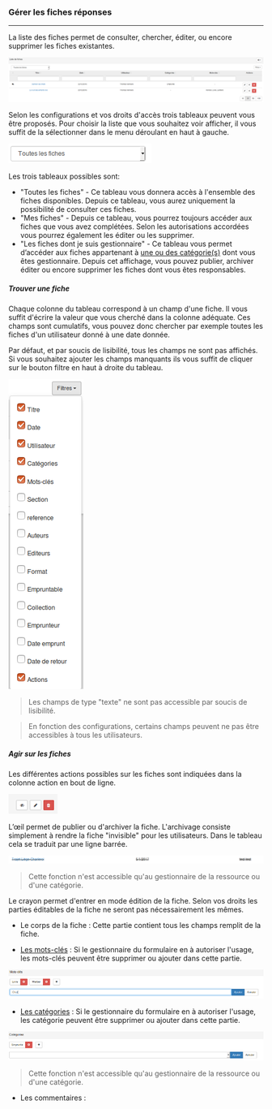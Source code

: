 ### Gérer les fiches réponses

---
La liste des fiches permet de consulter, chercher, éditer, ou encore supprimer les fiches existantes. 

![](images/clacoform-fig31.png)

Selon les configurations et vos droits d'accès trois tableaux peuvent vous être proposés. Pour choisir la liste que vous souhaitez voir afficher, il vous suffit de la sélectionner dans le menu déroulant en haut à gauche. 

![](images/clacoform-fig32.png)

Les trois tableaux possibles sont:

* "Toutes les fiches" - Ce tableau vous donnera accès à l'ensemble des fiches disponibles. Depuis ce tableau, vous aurez uniquement la possibilité de consulter ces fiches. 
* "Mes fiches" - Depuis ce tableau, vous pourrez toujours accéder aux fiches que vous avez complétées. Selon les autorisations accordées vous pourrez également les éditer ou les supprimer. 
* "Les fiches dont je suis gestionnaire" - Ce tableau vous permet d’accéder aux fiches appartenant à [une ou des catégorie(s)](/fr/resources/form-category.md) dont vous êtes gestionnaire. Depuis cet affichage, vous pouvez publier, archiver éditer ou encore supprimer les fiches dont vous êtes responsables. 


##### Trouver une fiche

Chaque colonne du tableau correspond à un champ d'une fiche. Il vous suffit d'écrire la valeur que vous cherché dans la colonne adéquate. Ces champs sont cumulatifs, vous pouvez donc chercher par exemple toutes les fiches d'un utilisateur donné à une date donnée. 

Par défaut, et par soucis de lisibilité, tous les champs ne sont pas affichés. Si vous souhaitez ajouter les champs manquants ils vous suffit de cliquer sur le bouton filtre en haut à droite du tableau. 

![](images/clacoform-fig3.png)

> Les champs de type "texte" ne sont pas accessible par soucis de lisibilité.

> En fonction des configurations, certains champs peuvent ne pas être accessibles à tous les utilisateurs.

##### Agir sur les fiches

Les différentes actions possibles sur les fiches sont indiquées dans la colonne action en bout de ligne. 

![](images/clacoform-fig30.png)

L’œil permet de publier ou d'archiver la fiche. L'archivage consiste simplement à rendre la fiche "invisible" pour les utilisateurs. Dans le tableau cela se traduit par une ligne barrée. 

![](images/clacoform-fig39.png)

>Cette fonction n'est accessible qu'au gestionnaire de la ressource ou d'une catégorie.

Le crayon permet d'entrer en mode édition de la fiche. Selon vos droits les parties éditables de la fiche ne seront pas nécessairement les mêmes.

* Le corps de la fiche : Cette partie contient tous les champs remplit de la fiche. 

* [Les mots-clés](/fr/resources/form-keyword.md) : Si le gestionnaire du formulaire en à autoriser l'usage, les mots-clés peuvent être supprimer ou ajouter dans cette partie. 

![](images/clacoform-fig26.png)

* [Les catégories](/fr/resources/form-category.md) : Si le gestionnaire du formulaire en à autoriser l'usage, les catégorie peuvent être supprimer ou ajouter dans cette partie. 

![](images/clacoform-fig27.png)



>Cette fonction n'est accessible qu'au gestionnaire de la ressource ou d'une catégorie.


* Les commentaires :


